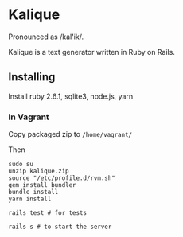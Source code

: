# Kalique
Pronounced as /kal'ik/.

Kalique is a text generator written in Ruby on Rails.

## Installing
Install ruby 2.6.1, sqlite3, node.js, yarn


### In Vagrant

Copy packaged zip to `/home/vagrant/`

Then
```
sudo su
unzip kalique.zip
source "/etc/profile.d/rvm.sh"
gem install bundler
bundle install
yarn install

rails test # for tests

rails s # to start the server
```

